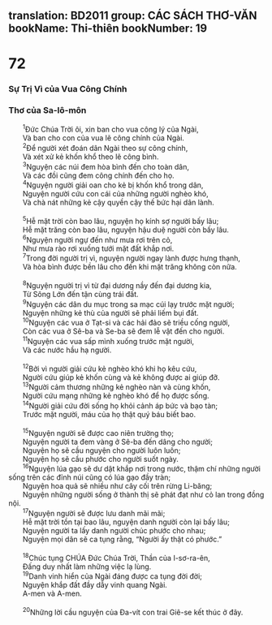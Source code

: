 translation: BD2011
group: CÁC SÁCH THƠ-VĂN
bookName: Thi-thiên 
bookNumber: 19
-------

<div class="title"><h1>72</h1><h3>Sự Trị Vì của Vua Công Chính</h3><h3>Thơ của Sa-lô-môn</h3></div>
<span class="verse thi_72_1">  <sup>1</sup>Ðức Chúa Trời ôi, xin ban cho vua công lý của Ngài,<br/>  Và ban cho con của vua lẽ công chính của Ngài.<br/></span>
<span class="verse thi_72_2">  <sup>2</sup>Ðể người xét đoán dân Ngài theo sự công chính,<br/>  Và xét xử kẻ khốn khổ theo lẽ công bình.<br/></span>
<span class="verse thi_72_3">  <sup>3</sup>Nguyện các núi đem hòa bình đến cho toàn dân,<br/>  Và các đồi cũng đem công chính đến cho họ.<br/></span>
<span class="verse thi_72_4">  <sup>4</sup>Nguyện người giải oan cho kẻ bị khốn khổ trong dân,<br/>  Nguyện người cứu con cái của những người nghèo khó,<br/>  Và chà nát những kẻ cậy quyền cậy thế bức hại dân lành.<br/><br/></span>
<span class="verse thi_72_5">  <sup>5</sup>Hễ mặt trời còn bao lâu, nguyện họ kính sợ người bấy lâu;<br/>  Hễ mặt trăng còn bao lâu, nguyện hậu duệ người còn bấy lâu.<br/></span>
<span class="verse thi_72_6">  <sup>6</sup>Nguyện người ngự đến như mưa rơi trên cỏ,<br/>  Như mưa rào rơi xuống tưới mặt đất khắp nơi.<br/></span>
<span class="verse thi_72_7">  <sup>7</sup>Trong đời người trị vì, nguyện người ngay lành được hưng thạnh,<br/>  Và hòa bình được bền lâu cho đến khi mặt trăng không còn nữa.<br/><br/></span>
<span class="verse thi_72_8">  <sup>8</sup>Nguyện người trị vì từ đại dương nầy đến đại dương kia,<br/>  Từ Sông Lớn đến tận cùng trái đất.<br/></span>
<span class="verse thi_72_9">  <sup>9</sup>Nguyện các dân du mục trong sa mạc cúi lạy trước mặt người;<br/>  Nguyện những kẻ thù của người sẽ phải liếm bụi đất.<br/></span>
<span class="verse thi_72_10">  <sup>10</sup>Nguyện các vua ở Tạt-si và các hải đảo sẽ triều cống người,<br/>  Còn các vua ở Sê-ba và Se-ba sẽ đem lễ vật đến cho người.<br/></span>
<span class="verse thi_72_11">  <sup>11</sup>Nguyện các vua sấp mình xuống trước mặt người,<br/>  Và các nước hầu hạ người.<br/><br/></span>
<span class="verse thi_72_12">  <sup>12</sup>Bởi vì người giải cứu kẻ nghèo khó khi họ kêu cứu,<br/>  Người cứu giúp kẻ khốn cùng và kẻ không được ai giúp đỡ.<br/></span>
<span class="verse thi_72_13">  <sup>13</sup>Người cảm thương những kẻ nghèo nàn và cùng khốn,<br/>  Người cứu mạng những kẻ nghèo khó để họ được sống.<br/></span>
<span class="verse thi_72_14">  <sup>14</sup>Người giải cứu đời sống họ khỏi cảnh áp bức và bạo tàn;<br/>  Trước mặt người, máu của họ thật quý báu biết bao.<br/><br/></span>
<span class="verse thi_72_15">  <sup>15</sup>Nguyện người sẽ được cao niên trường thọ;<br/>  Nguyện người ta đem vàng ở Sê-ba đến dâng cho người;<br/>  Nguyện họ sẽ cầu nguyện cho người luôn luôn;<br/>  Nguyện họ sẽ cầu phước cho người suốt ngày.<br/></span>
<span class="verse thi_72_16">  <sup>16</sup>Nguyện lúa gạo sẽ dư dật khắp nơi trong nước, thậm chí những người sống trên các đỉnh núi cũng có lúa gạo đầy tràn;<br/>  Nguyện hoa quả sẽ nhiều như cây cối trên rừng Li-băng;<br/>  Nguyện những người sống ở thành thị sẽ phát đạt như cỏ lan trong đồng nội.<br/></span>
<span class="verse thi_72_17">  <sup>17</sup>Nguyện người sẽ được lưu danh mãi mãi;<br/>  Hễ mặt trời tồn tại bao lâu, nguyện danh người còn lại bấy lâu;<br/>  Nguyện người ta lấy danh người chúc phước cho nhau;<br/>  Nguyện mọi dân sẽ ca tụng rằng, “Người ấy thật có phước.”<br/><br/></span>
<span class="verse thi_72_18">  <sup>18</sup>Chúc tụng CHÚA Ðức Chúa Trời, Thần của I-sơ-ra-ên,<br/>  Ðấng duy nhất làm những việc lạ lùng.<br/></span>
<span class="verse thi_72_19">  <sup>19</sup>Danh vinh hiển của Ngài đáng được ca tụng đời đời;<br/>  Nguyện khắp đất đầy dẫy vinh quang Ngài.<br/>  A-men và A-men.<br/><br/></span>
<span class="verse thi_72_20">  <sup>20</sup>Những lời cầu nguyện của Ða-vít con trai Giê-se kết thúc ở đây.<br/></span>
